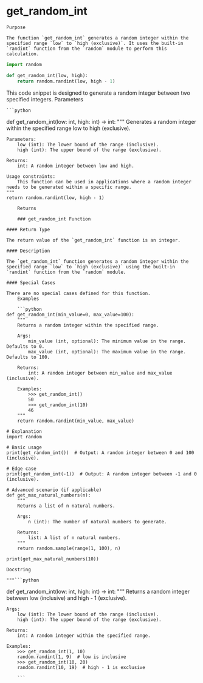 # get_random_int

    Purpose

    The function `get_random_int` generates a random integer within the specified range `low` to `high (exclusive)`. It uses the built-in `randint` function from the `random` module to perform this calculation. 

```python
import random

def get_random_int(low, high):
    return random.randint(low, high - 1)
```

This code snippet is designed to generate a random integer between two specified integers.
    Parameters

    ```python
def get_random_int(low: int, high: int) -> int:
    """
    Generates a random integer within the specified range low to high (exclusive).

    Parameters:
        low (int): The lower bound of the range (inclusive).
        high (int): The upper bound of the range (exclusive).

    Returns:
        int: A random integer between low and high.

    Usage constraints:
        This function can be used in applications where a random integer needs to be generated within a specific range.
    """
    return random.randint(low, high - 1)
```
    Returns

    ### get_random_int Function

#### Return Type

The return value of the `get_random_int` function is an integer.

#### Description

The `get_random_int` function generates a random integer within the specified range `low` to `high (exclusive)` using the built-in `randint` function from the `random` module.

#### Special Cases

There are no special cases defined for this function.
    Examples

    ```python
def get_random_int(min_value=0, max_value=100):
    """
    Returns a random integer within the specified range.

    Args:
        min_value (int, optional): The minimum value in the range. Defaults to 0.
        max_value (int, optional): The maximum value in the range. Defaults to 100.

    Returns:
        int: A random integer between min_value and max_value (inclusive).

    Examples:
        >>> get_random_int()
        50
        >>> get_random_int(10)
        46
    """
    return random.randint(min_value, max_value)

# Explanation
import random

# Basic usage
print(get_random_int())  # Output: A random integer between 0 and 100 (inclusive).

# Edge case
print(get_random_int(-1))  # Output: A random integer between -1 and 0 (inclusive).

# Advanced scenario (if applicable)
def get_max_natural_numbers(n):
    """
    Returns a list of n natural numbers.

    Args:
        n (int): The number of natural numbers to generate.

    Returns:
        list: A list of n natural numbers.
    """
    return random.sample(range(1, 100), n)

print(get_max_natural_numbers(10))
```
    Docstring

    """```python
def get_random_int(low: int, high: int) -> int:
    """
    Returns a random integer between low (inclusive) and high - 1 (exclusive).

    Args:
        low (int): The lower bound of the range (inclusive).
        high (int): The upper bound of the range (exclusive).

    Returns:
        int: A random integer within the specified range.

    Examples:
        >>> get_random_int(1, 10)
        random.randint(1, 9)  # low is inclusive
        >>> get_random_int(10, 20)
        random.randint(10, 19)  # high - 1 is exclusive
```"""
    ```